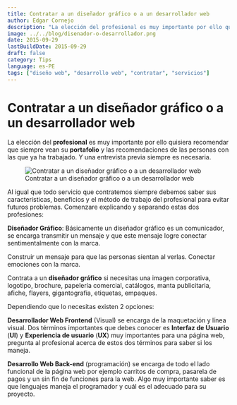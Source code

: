 ```yaml
---
title: Contratar a un diseñador gráfico o a un desarrollador web
author: Edgar Cornejo
description: "La elección del profesional es muy importante por ello quisiera recomendar que siempre vean su portafolio y las recomendaciones de las personas con las que ya ha trabajado. Y una entrevista previa siempre es necesaria."
image: ../../blog/disenador-o-desarrollador.png
date: 2015-09-29
lastBuildDate: 2015-09-29
draft: false
category: Tips
language: es-PE
tags: ["diseño web", "desarrollo web", "contratar", "servicios"]
---
```


# Contratar a un diseñador gráfico o a un desarrollador web

La elección del **profesional** es muy importante por ello quisiera recomendar que siempre vean su **portafolio** y las recomendaciones de las personas con las que ya ha trabajado. Y una entrevista previa siempre es necesaria.

<figure>
  <img src="../../blog/disenador-o-desarrollador.png" alt="Contratar a un diseñador gráfico o a un desarrollador web"/>
  <figcaption>Contratar a un diseñador gráfico o a un desarrollador web</figcaption>
</figure>

Al igual que todo servicio que contratemos siempre debemos saber sus características, beneficios y el método de trabajo del profesional para evitar futuros problemas. Comenzare explicando y separando estas dos profesiones:

**Diseñador Gráfico**: Básicamente un diseñador gráfico es un comunicador, se encarga transmitir un mensaje y que este mensaje logre conectar sentimentalmente con la marca.

Construir un mensaje para que las personas sientan al verlas. Conectar emociones con la marca.

Contrata a un **diseñador gráfico** si necesitas una imagen corporativa, logotipo, brochure, papelería comercial, catálogos, manta publicitaria, afiche, flayers, gigantografia, etiquetas, empaques.

Dependiendo que lo necesitas existen 2 opciones:

**Desarrollador Web Frontend** (Visual) se encarga de la maquetación y línea visual. Dos términos importantes que debes conocer es **Interfaz de Usuario** (**UI**) y **Experiencia de usuario** (**UX**) muy importantes para una página web, pregunta al profesional acerca de estos dos términos para saber si los maneja.

**Desarrollo Web Back-end** (programación) se encarga de todo el lado funcional de la página web por ejemplo carritos de compra, pasarela de pagos y un sin fin de funciones para la web. Algo muy importante saber es que lenguajes maneja el programador y cuál es el adecuado para su proyecto.
